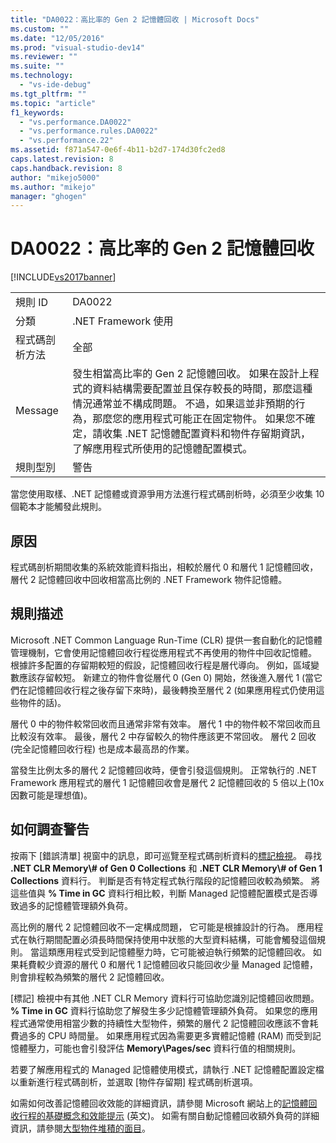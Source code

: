 ```yaml
---
title: "DA0022：高比率的 Gen 2 記憶體回收 | Microsoft Docs"
ms.custom: ""
ms.date: "12/05/2016"
ms.prod: "visual-studio-dev14"
ms.reviewer: ""
ms.suite: ""
ms.technology: 
  - "vs-ide-debug"
ms.tgt_pltfrm: ""
ms.topic: "article"
f1_keywords: 
  - "vs.performance.DA0022"
  - "vs.performance.rules.DA0022"
  - "vs.performance.22"
ms.assetid: f871a547-0e6f-4b11-b2d7-174d30fc2ed8
caps.latest.revision: 8
caps.handback.revision: 8
author: "mikejo5000"
ms.author: "mikejo"
manager: "ghogen"
---
```

# DA0022：高比率的 Gen 2 記憶體回收
[!INCLUDE[vs2017banner](../code-quality/includes/vs2017banner.md)]

|||  
|-|-|  
|規則 ID|DA0022|  
|分類|.NET Framework 使用|  
|程式碼剖析方法|全部|  
|Message|發生相當高比率的 Gen 2 記憶體回收。  如果在設計上程式的資料結構需要配置並且保存較長的時間，那麼這種情況通常並不構成問題。  不過，如果這並非預期的行為，那麼您的應用程式可能正在固定物件。  如果您不確定，請收集 .NET 記憶體配置資料和物件存留期資訊，了解應用程式所使用的記憶體配置模式。|  
|規則型別|警告|  
  
 當您使用取樣、.NET 記憶體或資源爭用方法進行程式碼剖析時，必須至少收集 10 個範本才能觸發此規則。  
  
## 原因  
 程式碼剖析期間收集的系統效能資料指出，相較於層代 0 和層代 1 記憶體回收，層代 2 記憶體回收中回收相當高比例的 .NET Framework 物件記憶體。  
  
## 規則描述  
 Microsoft .NET Common Language Run\-Time \(CLR\) 提供一套自動化的記憶體管理機制，它會使用記憶體回收行程從應用程式不再使用的物件中回收記憶體。  根據許多配置的存留期較短的假設，記憶體回收行程是層代導向。  例如，區域變數應該存留較短。  新建立的物件會從層代 0 \(Gen 0\) 開始，然後進入層代 1 \(當它們在記憶體回收行程之後存留下來時\)，最後轉換至層代 2 \(如果應用程式仍使用這些物件的話\)。  
  
 層代 0 中的物件較常回收而且通常非常有效率。  層代 1 中的物件較不常回收而且比較沒有效率。  最後，層代 2 中存留較久的物件應該更不常回收。  層代 2 回收 \(完全記憶體回收行程\) 也是成本最高昂的作業。  
  
 當發生比例太多的層代 2 記憶體回收時，便會引發這個規則。  正常執行的 .NET Framework 應用程式的層代 1 記憶體回收會是層代 2 記憶體回收的 5 倍以上\(10x 因數可能是理想值\)。  
  
## 如何調查警告  
 按兩下 \[錯誤清單\] 視窗中的訊息，即可巡覽至程式碼剖析資料的[標記檢視](../profiling/marks-view.md)。  尋找 **.NET CLR Memory\\\# of Gen 0 Collections** 和 **.NET CLR Memory\\\# of Gen 1 Collections** 資料行。  判斷是否有特定程式執行階段的記憶體回收較為頻繁。  將這些值與 **% Time in GC** 資料行相比較，判斷 Managed 記憶體配置模式是否導致過多的記憶體管理額外負荷。  
  
 高比例的層代 2 記憶體回收不一定構成問題，  它可能是根據設計的行為。  應用程式在執行期間配置必須長時間保持使用中狀態的大型資料結構，可能會觸發這個規則。  當這類應用程式受到記憶體壓力時，它可能被迫執行頻繁的記憶體回收。  如果耗費較少資源的層代 0 和層代 1 記憶體回收只能回收少量 Managed 記憶體，則會排程較為頻繁的層代 2 記憶體回收。  
  
 \[標記\] 檢視中有其他 .NET CLR Memory 資料行可協助您識別記憶體回收問題。  **% Time in GC** 資料行協助您了解發生多少記憶體管理額外負荷。  如果您的應用程式通常使用相當少數的持續性大型物件，頻繁的層代 2 記憶體回收應該不會耗費過多的 CPU 時間量。  如果應用程式因為需要更多實體記憶體 \(RAM\) 而受到記憶體壓力，可能也會引發評估 **Memory\\Pages\/sec** 資料行值的相關規則。  
  
 若要了解應用程式的 Managed 記憶體使用模式，請執行 .NET 記憶體配置設定檔以重新進行程式碼剖析，並選取 \[物件存留期\] 程式碼剖析選項。  
  
 如需如何改善記憶體回收效能的詳細資訊，請參閱 Microsoft 網站上的[記憶體回收行程的基礎概念和效能提示](http://go.microsoft.com/fwlink/?LinkId=148226) \(英文\)。  如需有關自動記憶體回收額外負荷的詳細資訊，請參閱[大型物件堆積的面目](http://go.microsoft.com/fwlink/?LinkId=177836)。